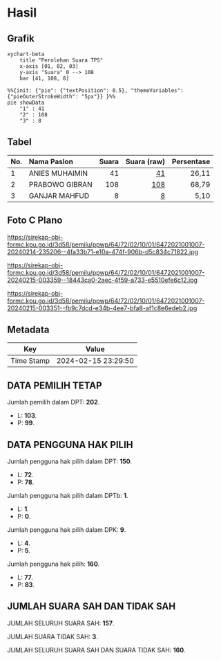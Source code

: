 # Hasil

## Grafik

```mermaid
xychart-beta
    title "Perolehan Suara TPS"
    x-axis [01, 02, 03]
    y-axis "Suara" 0 --> 108
    bar [41, 108, 8]
```

```mermaid
%%{init: {"pie": {"textPosition": 0.5}, "themeVariables": {"pieOuterStrokeWidth": "5px"}} }%%
pie showData
    "1" : 41
    "2" : 108
    "3" : 8
```

## Tabel

| No. | Nama Paslon    | Suara | Suara (raw) | Persentase |
|:--- |:-------------- | -----:| -----------:| ----------:|
| 1   | ANIES MUHAIMIN | 41    | [41][p-1]   | 26,11      |
| 2   | PRABOWO GIBRAN | 108   | [108][p-2]  | 68,79      |
| 3   | GANJAR MAHFUD  | 8     | [8][p-3]    | 5,10       |


[p-1]: https://github.com/gigit-pemilu/pemilu-2024-64-kalimantan-timur/blob/main/pilpres/hitung-suara/sub/64-kalimantan-timur/sub/72-kota-samarinda/sub/02-samarinda-seberang/sub/1001-sungai-keledang/sub/007-tps/sub/paslon-1.txt
[p-2]: https://github.com/gigit-pemilu/pemilu-2024-64-kalimantan-timur/blob/main/pilpres/hitung-suara/sub/64-kalimantan-timur/sub/72-kota-samarinda/sub/02-samarinda-seberang/sub/1001-sungai-keledang/sub/007-tps/sub/paslon-2.txt
[p-3]: https://github.com/gigit-pemilu/pemilu-2024-64-kalimantan-timur/blob/main/pilpres/hitung-suara/sub/64-kalimantan-timur/sub/72-kota-samarinda/sub/02-samarinda-seberang/sub/1001-sungai-keledang/sub/007-tps/sub/paslon-3.txt

## Foto C Plano

https://sirekap-obj-formc.kpu.go.id/3d58/pemilu/ppwp/64/72/02/10/01/6472021001007-20240214-235206--4fa33b71-e10a-474f-906b-d5c834c71822.jpg

https://sirekap-obj-formc.kpu.go.id/3d58/pemilu/ppwp/64/72/02/10/01/6472021001007-20240215-003359--18443ca0-2aec-4f59-a733-e5510efe6c12.jpg

https://sirekap-obj-formc.kpu.go.id/3d58/pemilu/ppwp/64/72/02/10/01/6472021001007-20240215-003351--fb9c7dcd-e34b-4ee7-bfa8-af1c8e6edeb2.jpg


## Metadata

| Key        | Value               |
| ---------- | ------------------- |
| Time Stamp | 2024-02-15 23:29:50 |


## DATA PEMILIH TETAP

Jumlah pemilih dalam DPT: **202**.
 * L: **103**.
 * P: **99**.

## DATA PENGGUNA HAK PILIH

Jumlah pengguna hak pilih dalam DPT: **150**.
 * L: **72**.
 * P: **78**.

Jumlah pengguna hak pilih dalam DPTb: **1**.
 * L: **1**.
 * P: **0**.

Jumlah pengguna hak pilih dalam DPK: **9**.
 * L: **4**.
 * P: **5**.

Jumlah pengguna hak pilih: **160**.
 * L: **77**.
 * P: **83**.

## JUMLAH SUARA SAH DAN TIDAK SAH

JUMLAH SELURUH SUARA SAH: **157**.

JUMLAH SUARA TIDAK SAH: **3**.

JUMLAH SELURUH SUARA SAH DAN SUARA TIDAK SAH: **160**.


